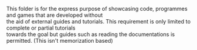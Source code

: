 This folder is for the express purpose of showcasing code, programmes and games that are developed without <br/>
the aid of external guides and tutorials. This requirement is only limited to complete or partial tutorials <br/>
towards the goal but guides such as reading the documentations is permitted. (This isn't memorization based)